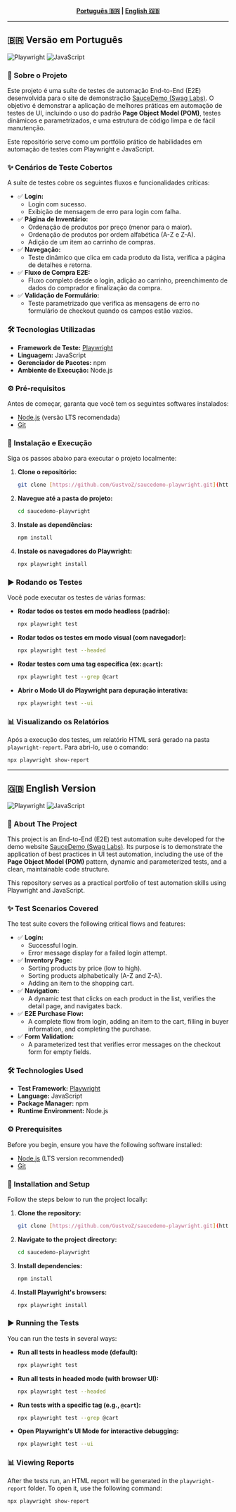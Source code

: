 <div align="center">

**[Português 🇧🇷](#-versão-em-português) | [English 🇬🇧](#-english-version)**

</div>

---

## 🇧🇷 Versão em Português

![Playwright](https://img.shields.io/badge/Teste%20com-Playwright-2EAD33?style=for-the-badge&logo=playwright)
![JavaScript](https://img.shields.io/badge/JavaScript-F7DF1E?style=for-the-badge&logo=javascript&logoColor=black)

### 📖 Sobre o Projeto

Este projeto é uma suíte de testes de automação End-to-End (E2E) desenvolvida para o site de demonstração [SauceDemo (Swag Labs)](https://www.saucedemo.com/). O objetivo é demonstrar a aplicação de melhores práticas em automação de testes de UI, incluindo o uso do padrão **Page Object Model (POM)**, testes dinâmicos e parametrizados, e uma estrutura de código limpa e de fácil manutenção.

Este repositório serve como um portfólio prático de habilidades em automação de testes com Playwright e JavaScript.

### ✨ Cenários de Teste Cobertos

A suíte de testes cobre os seguintes fluxos e funcionalidades críticas:

* ✅ **Login:**
  * Login com sucesso.
  * Exibição de mensagem de erro para login com falha.
* ✅ **Página de Inventário:**
  * Ordenação de produtos por preço (menor para o maior).
  * Ordenação de produtos por ordem alfabética (A-Z e Z-A).
  * Adição de um item ao carrinho de compras.
* ✅ **Navegação:**
  * Teste dinâmico que clica em cada produto da lista, verifica a página de detalhes e retorna.
* ✅ **Fluxo de Compra E2E:**
  * Fluxo completo desde o login, adição ao carrinho, preenchimento de dados do comprador e finalização da compra.
* ✅ **Validação de Formulário:**
  * Teste parametrizado que verifica as mensagens de erro no formulário de checkout quando os campos estão vazios.

### 🛠️ Tecnologias Utilizadas

* **Framework de Teste:** [Playwright](https://playwright.dev/)
* **Linguagem:** JavaScript
* **Gerenciador de Pacotes:** npm
* **Ambiente de Execução:** Node.js


### ⚙️ Pré-requisitos

Antes de começar, garanta que você tem os seguintes softwares instalados:
* [Node.js](https://nodejs.org/) (versão LTS recomendada)
* [Git](https://git-scm.com/)

### 🚀 Instalação e Execução

Siga os passos abaixo para executar o projeto localmente:

1.  **Clone o repositório:**
    ```bash
    git clone [https://github.com/GustvoZ/saucedemo-playwright.git](https://github.com/GustvoZ/saucedemo-playwright.git)
    ```

2.  **Navegue até a pasta do projeto:**
    ```bash
    cd saucedemo-playwright
    ```

3.  **Instale as dependências:**
    ```bash
    npm install
    ```

4.  **Instale os navegadores do Playwright:**
    ```bash
    npx playwright install
    ```

### ▶️ Rodando os Testes

Você pode executar os testes de várias formas:

* **Rodar todos os testes em modo headless (padrão):**
  ```bash
  npx playwright test
  ```

* **Rodar todos os testes em modo visual (com navegador):**
  ```bash
  npx playwright test --headed
  ```

* **Rodar testes com uma tag específica (ex: `@cart`):**
  ```bash
  npx playwright test --grep @cart
  ```

* **Abrir o Modo UI do Playwright para depuração interativa:**
  ```bash
  npx playwright test --ui
  ```

### 📊 Visualizando os Relatórios

Após a execução dos testes, um relatório HTML será gerado na pasta `playwright-report`. Para abri-lo, use o comando:

```bash
npx playwright show-report
```

---

## 🇬🇧 English Version

![Playwright](https://img.shields.io/badge/Test%20with-Playwright-2EAD33?style=for-the-badge&logo=playwright)
![JavaScript](https://img.shields.io/badge/JavaScript-F7DF1E?style=for-the-badge&logo=javascript&logoColor=black)

### 📖 About The Project

This project is an End-to-End (E2E) test automation suite developed for the demo website [SauceDemo (Swag Labs)](https://www.saucedemo.com/). Its purpose is to demonstrate the application of best practices in UI test automation, including the use of the **Page Object Model (POM)** pattern, dynamic and parameterized tests, and a clean, maintainable code structure.

This repository serves as a practical portfolio of test automation skills using Playwright and JavaScript.

### ✨ Test Scenarios Covered

The test suite covers the following critical flows and features:

* ✅ **Login:**
  * Successful login.
  * Error message display for a failed login attempt.
* ✅ **Inventory Page:**
  * Sorting products by price (low to high).
  * Sorting products alphabetically (A-Z and Z-A).
  * Adding an item to the shopping cart.
* ✅ **Navigation:**
  * A dynamic test that clicks on each product in the list, verifies the detail page, and navigates back.
* ✅ **E2E Purchase Flow:**
  * A complete flow from login, adding an item to the cart, filling in buyer information, and completing the purchase.
* ✅ **Form Validation:**
  * A parameterized test that verifies error messages on the checkout form for empty fields.

### 🛠️ Technologies Used

* **Test Framework:** [Playwright](https://playwright.dev/)
* **Language:** JavaScript
* **Package Manager:** npm
* **Runtime Environment:** Node.js


### ⚙️ Prerequisites

Before you begin, ensure you have the following software installed:
* [Node.js](https://nodejs.org/) (LTS version recommended)
* [Git](https://git-scm.com/)

### 🚀 Installation and Setup

Follow the steps below to run the project locally:

1.  **Clone the repository:**
    ```bash
    git clone [https://github.com/GustvoZ/saucedemo-playwright.git](https://github.com/GustvoZ/saucedemo-playwright.git)
    ```

2.  **Navigate to the project directory:**
    ```bash
    cd saucedemo-playwright
    ```

3.  **Install dependencies:**
    ```bash
    npm install
    ```

4.  **Install Playwright's browsers:**
    ```bash
    npx playwright install
    ```

### ▶️ Running the Tests

You can run the tests in several ways:

* **Run all tests in headless mode (default):**
  ```bash
  npx playwright test
  ```

* **Run all tests in headed mode (with browser UI):**
  ```bash
  npx playwright test --headed
  ```
  
* **Run tests with a specific tag (e.g., `@cart`):**
  ```bash
  npx playwright test --grep @cart
  ```

* **Open Playwright's UI Mode for interactive debugging:**
  ```bash
  npx playwright test --ui
  ```

### 📊 Viewing Reports

After the tests run, an HTML report will be generated in the `playwright-report` folder. To open it, use the following command:

```bash
npx playwright show-report
```
